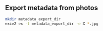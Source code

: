 

Export metadata from photos
---------------------------
```bash
mkdir metadata_export_dir
exiv2 ex -l metadata_export_dir -e X *.jpg
```



